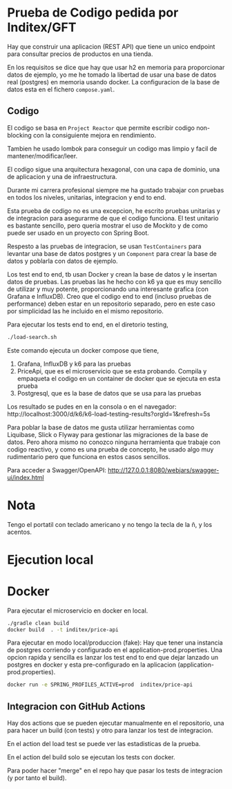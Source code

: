 #  Prueba de Codigo pedida por Inditex/GFT

Hay que construir una aplicacion (REST API) que tiene un unico endpoint para consultar precios de productos en una tienda.  

En los requisitos se dice que hay que usar h2 en memoria para proporcionar datos de ejemplo, yo me he tomado la libertad de usar
una base de datos real (postgres) en memoria usando docker. La configuracion de la base de datos esta en el fichero `compose.yaml`.

## Codigo 

El codigo se basa en `Project Reactor` que permite escribir codigo non-blocking con la consiguiente mejora en rendimiento.
 
Tambien he usado lombok para conseguir un codigo mas limpio y facil de mantener/modificar/leer.

El codigo sigue una arquitectura hexagonal, con una capa de dominio, una de aplicacion y una de infraestructura.

Durante mi carrera profesional siempre me ha gustado trabajar con pruebas en todos los niveles, unitarias, integracion y end to end. 

Esta prueba de codigo no es una excepcion, he escrito pruebas unitarias y de integracion para asegurarme de que el codigo funciona.
El test unitario es bastante sencillo, pero queria mostrar el uso de Mockito y de como puede ser usado en un proyecto con Spring Boot.

Respesto a las pruebas de integracion, se usan `TestContainers` para levantar una base de datos postgres y un `Component` para crear la
base de datos y poblarla con datos de ejemplo.

Los test end to end, tb usan Docker y crean la base de datos y le insertan datos de pruebas. Las pruebas las he hecho con k6 ya que es muy sencillo de utilizar y 
muy potente, proporcionando una interesante grafica (con Grafana e InfluxDB). 
Creo que el codigo end to end (incluso pruebas de performance) deben estar en un repositorio separado, pero en este caso por 
simplicidad las he incluido en el mismo repositorio.

Para ejecutar los tests end to end, en el diretorio testing,
```bash
./load-search.sh
```
Este comando ejecuta un docker compose que tiene, 
 1. Grafana, InfluxDB y k6 para las pruebas
 2. PriceApi, que es el microservicio que se esta probando. Compila y empaqueta el codigo en un container de docker que se ejecuta en esta prueba
 3. Postgresql, que es la base de datos que se usa para las pruebas

Los resultado se pudes en en la consola o en el navegador: http://localhost:3000/d/k6/k6-load-testing-results?orgId=1&refresh=5s


Para poblar la base de datos me gusta utilizar herramientas como Liquibase, Slick o Flyway para gestionar las migraciones de la base
de datos. Pero ahora mismo no conozco ninguna herramienta que trabaje con codigo reactivo, y como es una prueba de concepto, he usado algo muy rudimentario pero que funciona en estos casos sencillos. 


Para acceder a Swagger/OpenAPI: http://127.0.0.1:8080/webjars/swagger-ui/index.html


# Nota
Tengo el portatil con teclado americano y no tengo la tecla de la ñ, y los acentos.

# Ejecution local


# Docker
Para ejecutar el microservicio en docker en local.

```bash
./gradle clean build
docker build  . -t inditex/price-api
```

Para ejecutar en modo local/produccion (fake):
Hay que tener una instancia de postgres corriendo y configurado en el application-prod.properties. 
Una opcion rapida y sencilla es lanzar los test end to end que dejar lanzado un postgres en docker y esta pre-configurado en la aplicacion (application-prod.properties).
```bash
docker run -e SPRING_PROFILES_ACTIVE=prod  inditex/price-api
```

## Integracion con GitHub Actions
Hay dos actions que se pueden ejecutar manualmente en el repositorio, una para hacer un build (con tests) y otro para lanzar los test de integracion.

En el action del load test se puede ver las estadisticas de la prueba.

En el action del build solo se ejecutan los tests con docker. 

Para poder hacer "merge" en el repo hay que pasar los tests de integracion (y por tanto el build).
